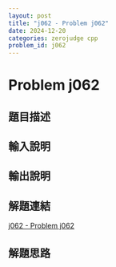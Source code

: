 ```yaml
---
layout: post
title: "j062 - Problem j062"
date: 2024-12-20
categories: zerojudge cpp
problem_id: j062
---
```


# Problem j062

## 題目描述



## 輸入說明



## 輸出說明



## 解題連結

[j062 - Problem j062](https://zerojudge.tw/ShowProblem?problemid=j062)

## 解題思路

